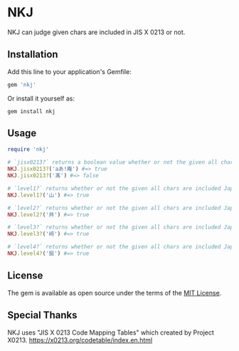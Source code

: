 # NKJ
NKJ can judge given chars are included in JIS X 0213 or not.

## Installation
Add this line to your application's Gemfile:

```ruby
gem 'nkj'
```

Or install it yourself as: 

```
gem install nkj
```

## Usage

```ruby
require 'nkj'

# `jisx0213?` returns a boolean value whether or not the given all chars are included in JIS X 0213.
NKJ.jisx0213?('aあ!庵') #=> true
NKJ.jisx0213?('髙') #=> false

# `level1?` returns whether or not the given all chars are included Japanse Level1 Kanji.(第一水準)
NKJ.level1?('山') #=> true

# `level2?` returns whether or not the given all chars are included Japanse Level2 Kanji.(第二水準)
NKJ.level2?('丼') #=> true

# `level3?` returns whether or not the given all chars are included Japanse Level3 Kanji.(第三水準)
NKJ.level3?('﨑') #=> true

# `level4?` returns whether or not the given all chars are included Japanse Level4 Kanji.(第四水準)
NKJ.level4?('挻') #=> true
```

## License

The gem is available as open source under the terms of the [MIT License](https://opensource.org/licenses/MIT).


## Special Thanks
NKJ uses "JIS X 0213 Code Mapping Tables" which created by Project X0213.
https://x0213.org/codetable/index.en.html